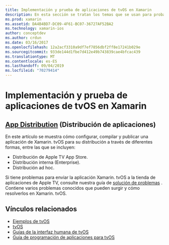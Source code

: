 ```yaml
---
title: Implementación y prueba de aplicaciones de tvOS en Xamarin
description: En esta sección se tratan los temas que se usan para probar una aplicación y cómo distribuirla. Los temas aquí incluyen aspectos como las herramientas que se usan para la depuración, la implementación en evaluadores y la publicación de una aplicación en la App Store de Apple TV.
ms.prod: xamarin
ms.assetid: DA4B4BD7-DC09-4F61-BC07-36727AF52BA2
ms.technology: xamarin-ios
author: conceptdev
ms.author: crdun
ms.date: 03/16/2017
ms.openlocfilehash: 12a2acf3310a9df7ef7856dbf2ff8e17241b029e
ms.sourcegitcommit: 933de144d1fbe7d412e49b743839cae4bfcac439
ms.translationtype: MT
ms.contentlocale: es-ES
ms.lasthandoff: 09/04/2019
ms.locfileid: "70279414"
---
```

# <a name="deploying-and-testing-tvos-apps-in-xamarin"></a>Implementación y prueba de aplicaciones de tvOS en Xamarin

## <a name="app-distributioniostvosdeploy-testapp-distributionindexmd"></a>[App Distribution](~/ios/tvos/deploy-test/app-distribution/index.md) (Distribución de aplicaciones)

En este artículo se muestra cómo configurar, compilar y publicar una aplicación de Xamarin. tvOS para su distribución a través de diferentes formas, entre las que se incluyen:

- Distribución de Apple TV App Store.
- Distribución interna (Enterprise).
- Distribución ad hoc.

Si tiene problemas para enviar la aplicación Xamarin. tvOS a la tienda de aplicaciones de Apple TV, consulte nuestra guía de [solución de problemas](~/ios/tvos/troubleshooting.md) . Contiene varios problemas conocidos que pueden surgir y cómo resolverlos en Xamarin. tvOS.

## <a name="related-links"></a>Vínculos relacionados

- [Ejemplos de tvOS](https://docs.microsoft.com/samples/browse/?products=xamarin&term=Xamarin.iOS+tvOS)
- [tvOS](https://developer.apple.com/tvos/)
- [Guías de la interfaz humana de tvOS](https://developer.apple.com/tvos/human-interface-guidelines/)
- [Guía de programación de aplicaciones para tvOS](https://developer.apple.com/library/prerelease/tvos/documentation/General/Conceptual/AppleTV_PG/)
